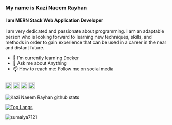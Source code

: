### My name is Kazi Naeem Rayhan
#### I am MERN Stack Web Application Developer 

I am very dedicated and passionate about programming. I am an adaptable person who is looking forward to learning new techniques, skills, and methods in order to gain experience that can be used in a career in the near and distant future.

<!-- - 🔭 I’m currently working on ... -->
<!-- - 👯 I’m looking to collaborate on ... -->
<!-- - 🤔 I’m looking for help with ... -->
- 🌱 I’m currently learning Docker
- 💬 Ask me about Anything 
- 📫 How to reach me: Follow me on social media 

<p align="left"> <img src="https://komarev.com/ghpvc/?username=knrbokhari&label=Profile%20views&color=0e75b6&style=flat" alt="" /> </p>


 [<img src='https://cdn.jsdelivr.net/npm/simple-icons@3.0.1/icons/linkedin.svg' alt='linkedin' height='20' color='white'>](https://www.linkedin.com/in/kazinaeemrayhan/) [<img src='https://cdn.jsdelivr.net/npm/simple-icons@3.0.1/icons/facebook.svg' alt='facebook' height='20'>](https://www.facebook.com/kazinieem.nieem/) [<img src='https://cdn.jsdelivr.net/npm/simple-icons@3.0.1/icons/instagram.svg' alt='instagram' height='20'>](https://github.com/knrbokhari/) [<img src='https://cdn.jsdelivr.net/npm/simple-icons@3.0.1/icons/twitter.svg' alt='twitter' height='20'>](https://github.com/knrbokhari/)

![Kazi Naeem Rayhan github stats](https://github-readme-stats.vercel.app/api?username=knrbokhari&show_icons=true&theme=radical)

[![Top Langs](https://github-readme-stats.vercel.app/api/top-langs/?username=knrbokhari&layout=compact)](https://github.com/knrbokhari/github-readme-stats)

<p><img align="center" src="https://github-readme-streak-stats.herokuapp.com/?user=knrbokhari&" alt="sumaiya7121" /></p>
